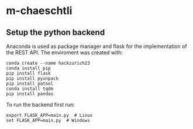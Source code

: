 # m-chaeschtli

## Setup the python backend
Anaconda is used as package manager and flask for the implementation of the REST API. The enviroment was created with:

```
conda create --name hackzurich23
conda install pip
pip install flask
pip install pyunpack
pip install patool
conda install tqdm
pip install pandas
```

To run the backend first run:
```
export FLASK_APP=main.py  # Linux
set FLASK_APP=main.py  # Windows
```
